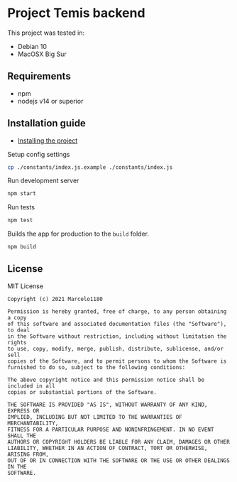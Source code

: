# Project Temis backend

This project was tested in:
- Debian 10
- MacOSX Big Sur

## Requirements
  - npm
  - nodejs v14 or superior

## Installation guide
* [Installing the project](INSTALL.md)

Setup config settings
```sh
cp ./constants/index.js.example ./constants/index.js
```

Run development server
```sh
npm start
```

Run tests
```sh
npm test
```

Builds the app for production to the `build` folder.
```sh
npm build
```

## License

MIT License

    Copyright (c) 2021 Marcelo1180
    
    Permission is hereby granted, free of charge, to any person obtaining a copy
    of this software and associated documentation files (the "Software"), to deal
    in the Software without restriction, including without limitation the rights
    to use, copy, modify, merge, publish, distribute, sublicense, and/or sell
    copies of the Software, and to permit persons to whom the Software is
    furnished to do so, subject to the following conditions:
    
    The above copyright notice and this permission notice shall be included in all
    copies or substantial portions of the Software.
    
    THE SOFTWARE IS PROVIDED "AS IS", WITHOUT WARRANTY OF ANY KIND, EXPRESS OR
    IMPLIED, INCLUDING BUT NOT LIMITED TO THE WARRANTIES OF MERCHANTABILITY,
    FITNESS FOR A PARTICULAR PURPOSE AND NONINFRINGEMENT. IN NO EVENT SHALL THE
    AUTHORS OR COPYRIGHT HOLDERS BE LIABLE FOR ANY CLAIM, DAMAGES OR OTHER
    LIABILITY, WHETHER IN AN ACTION OF CONTRACT, TORT OR OTHERWISE, ARISING FROM,
    OUT OF OR IN CONNECTION WITH THE SOFTWARE OR THE USE OR OTHER DEALINGS IN THE
    SOFTWARE.
